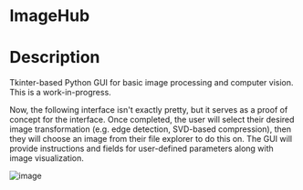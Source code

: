 # ImageHub

# Description
Tkinter-based Python GUI for basic image processing and computer vision. This is a work-in-progress.

Now, the following interface isn't exactly pretty, but it serves as a proof of concept for the interface. Once completed, the user will select their desired image transformation (e.g. edge detection, SVD-based compression), then they will choose an image from their file explorer to do this on. The GUI will provide instructions and fields for user-defined parameters along with image visualization.

![image](https://user-images.githubusercontent.com/56214083/131275551-289f1161-8ff1-44f3-b85d-32e022bee70d.png)
